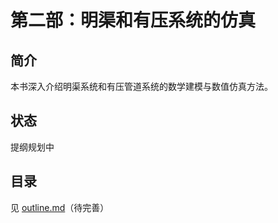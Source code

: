 # 第二部：明渠和有压系统的仿真

## 简介

本书深入介绍明渠系统和有压管道系统的数学建模与数值仿真方法。

## 状态

提纲规划中

## 目录

见 [outline.md](outline.md)（待完善）
